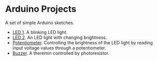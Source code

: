 # Arduino Projects

A set of simple Arduino sketches.

- [LED 1](./led_ink/led_ink.ino). A blinking LED light.
- [LED 2](./led_pro/led_pro.ino). An LED light with changing brightness.
- [Potentiometer](./potentiometer/potentiometer.ino). Controlling the brightness of the LED light by reading input voltage values through a potentiometer.
- [Buzzer](./buzzer/buzzer.ino). A theremin controlled by photoresistor.
